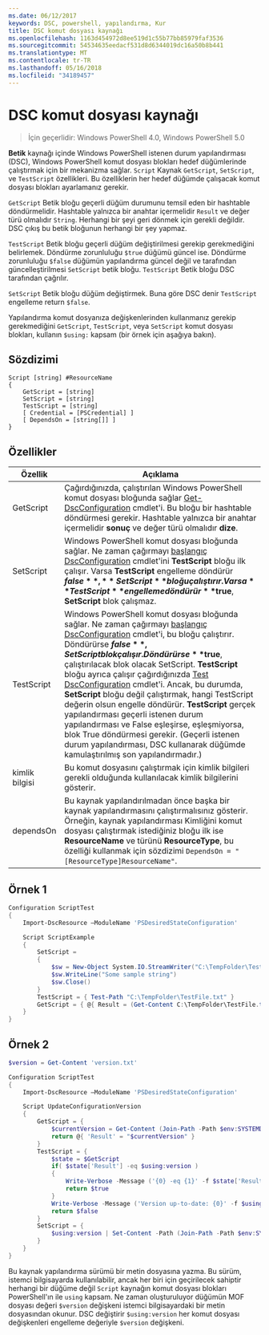 ```yaml
---
ms.date: 06/12/2017
keywords: DSC, powershell, yapılandırma, Kur
title: DSC komut dosyası kaynağı
ms.openlocfilehash: 1163d454972d8ee519d1c55b77bb85979faf3536
ms.sourcegitcommit: 54534635eedacf531d8d6344019dc16a50b8b441
ms.translationtype: MT
ms.contentlocale: tr-TR
ms.lasthandoff: 05/16/2018
ms.locfileid: "34189457"
---
```

# <a name="dsc-script-resource"></a>DSC komut dosyası kaynağı


> İçin geçerlidir: Windows PowerShell 4.0, Windows PowerShell 5.0

**Betik** kaynağı içinde Windows PowerShell istenen durum yapılandırması (DSC), Windows PowerShell komut dosyası blokları hedef düğümlerinde çalıştırmak için bir mekanizma sağlar. `Script` Kaynak `GetScript`, `SetScript`, ve `TestScript` özellikleri. Bu özelliklerin her hedef düğümde çalışacak komut dosyası blokları ayarlamanız gerekir.

`GetScript` Betik bloğu geçerli düğüm durumunu temsil eden bir hashtable döndürmelidir. Hashtable yalnızca bir anahtar içermelidir `Result` ve değer türü olmalıdır `String`. Herhangi bir şeyi geri dönmek için gerekli değildir. DSC çıkış bu betik bloğunun herhangi bir şey yapmaz.

`TestScript` Betik bloğu geçerli düğüm değiştirilmesi gerekip gerekmediğini belirlemek. Döndürme zorunluluğu `$true` düğümü güncel ise. Döndürme zorunluluğu `$false` düğümün yapılandırma güncel değil ve tarafından güncelleştirilmesi `SetScript` betik bloğu. `TestScript` Betik bloğu DSC tarafından çağrılır.

`SetScript` Betik bloğu düğüm değiştirmek. Buna göre DSC denir `TestScript` engelleme return `$false`.

Yapılandırma komut dosyanıza değişkenlerinden kullanmanız gerekip gerekmediğini `GetScript`, `TestScript`, veya `SetScript` komut dosyası blokları, kullanın `$using:` kapsam (bir örnek için aşağıya bakın).


## <a name="syntax"></a>Sözdizimi

```
Script [string] #ResourceName
{
    GetScript = [string]
    SetScript = [string]
    TestScript = [string]
    [ Credential = [PSCredential] ]
    [ DependsOn = [string[]] ]
}
```

## <a name="properties"></a>Özellikler

|  Özellik  |  Açıklama   |
|---|---|
| GetScript| Çağırdığınızda, çalıştırılan Windows PowerShell komut dosyası bloğunda sağlar [Get-DscConfiguration](https://technet.microsoft.com/library/dn407379.aspx) cmdlet'i. Bu bloğu bir hashtable döndürmesi gerekir. Hashtable yalnızca bir anahtar içermelidir **sonuç** ve değer türü olmalıdır **dize**.|
| SetScript| Windows PowerShell komut dosyası bloğunda sağlar. Ne zaman çağırmayı [başlangıç DscConfiguration](https://technet.microsoft.com/library/dn521623.aspx) cmdlet'ini **TestScript** bloğu ilk çalışır. Varsa **TestScript** engelleme döndürür **$false**, **SetScript** bloğu çalıştırır. Varsa **TestScript** engelleme döndürür **$true**, **SetScript** blok çalışmaz.|
| TestScript| Windows PowerShell komut dosyası bloğunda sağlar. Ne zaman çağırmayı [başlangıç DscConfiguration](https://technet.microsoft.com/library/dn521623.aspx) cmdlet'i, bu bloğu çalıştırır. Döndürürse **$false**, SetScript blok çalışır. Döndürürse **$true**, çalıştırılacak blok olacak SetScript. **TestScript** bloğu ayrıca çalışır çağırdığınızda [Test DscConfiguration](https://technet.microsoft.com/en-us/library/dn407382.aspx) cmdlet'i. Ancak, bu durumda, **SetScript** bloğu değil çalıştırmak, hangi TestScript değerin olsun engelle döndürür. **TestScript** gerçek yapılandırması geçerli istenen durum yapılandırması ve False eşleşirse, eşleşmiyorsa, blok True döndürmesi gerekir. (Geçerli istenen durum yapılandırması, DSC kullanarak düğümde kamulaştırılmış son yapılandırmadır.)|
| kimlik bilgisi| Bu komut dosyasını çalıştırmak için kimlik bilgileri gerekli olduğunda kullanılacak kimlik bilgilerini gösterir.|
| dependsOn| Bu kaynak yapılandırılmadan önce başka bir kaynak yapılandırmasını çalıştırmalısınız gösterir. Örneğin, kaynak yapılandırması Kimliğini komut dosyası çalıştırmak istediğiniz bloğu ilk ise **ResourceName** ve türünü **ResourceType**, bu özelliği kullanmak için sözdizimi `DependsOn = "[ResourceType]ResourceName"`.

## <a name="example-1"></a>Örnek 1
```powershell
Configuration ScriptTest
{
    Import-DscResource –ModuleName 'PSDesiredStateConfiguration'

    Script ScriptExample
    {
        SetScript =
        {
            $sw = New-Object System.IO.StreamWriter("C:\TempFolder\TestFile.txt")
            $sw.WriteLine("Some sample string")
            $sw.Close()
        }
        TestScript = { Test-Path "C:\TempFolder\TestFile.txt" }
        GetScript = { @{ Result = (Get-Content C:\TempFolder\TestFile.txt) } }
    }
}
```

## <a name="example-2"></a>Örnek 2
```powershell
$version = Get-Content 'version.txt'

Configuration ScriptTest
{
    Import-DscResource –ModuleName 'PSDesiredStateConfiguration'

    Script UpdateConfigurationVersion
    {
        GetScript = {
            $currentVersion = Get-Content (Join-Path -Path $env:SYSTEMDRIVE -ChildPath 'version.txt')
            return @{ 'Result' = "$currentVersion" }
        }
        TestScript = {
            $state = $GetScript
            if( $state['Result'] -eq $using:version )
            {
                Write-Verbose -Message ('{0} -eq {1}' -f $state['Result'],$using:version)
                return $true
            }
            Write-Verbose -Message ('Version up-to-date: {0}' -f $using:version)
            return $false
        }
        SetScript = {
            $using:version | Set-Content -Path (Join-Path -Path $env:SYSTEMDRIVE -ChildPath 'version.txt')
        }
    }
}
```

Bu kaynak yapılandırma sürümü bir metin dosyasına yazma. Bu sürüm, istemci bilgisayarda kullanılabilir, ancak her biri için geçirilecek sahiptir herhangi bir düğüme değil `Script` kaynağın komut dosyası blokları PowerShell'ın ile `using` kapsam. Ne zaman oluşturuluyor düğümün MOF dosyası değeri `$version` değişkeni istemci bilgisayardaki bir metin dosyasından okunur. DSC değiştirir `$using:version` her komut dosyası değişkenleri engelleme değeriyle `$version` değişkeni.